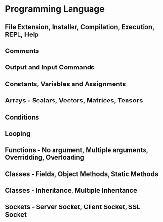 # Programming Language #

## File Extension, Installer, Compilation, Execution, REPL, Help ##

## Comments ##

## Output and Input Commands ##

## Constants, Variables and Assignments ##

## Arrays - Scalars, Vectors, Matrices, Tensors ##

## Conditions ##

## Looping ##

## Functions - No argument, Multiple arguments, Overridding, Overloading ##

## Classes - Fields, Object Methods, Static Methods ##

## Classes - Inheritance, Multiple Inheritance ##

## Sockets - Server Socket, Client Socket, SSL Socket ##
